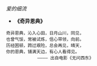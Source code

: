 *爱的细流*

* **《奇异恩典》**  
```
奇异恩典，沁入心田，日月山川，同见，
也曾气馁，常被试炼，信心带领，向前。
历经困顿，跨过艰险，总会再见，晴天，
你的恩典，铺满天边，有心人看得见。
            ———— 出自电影《无问西东》
```
